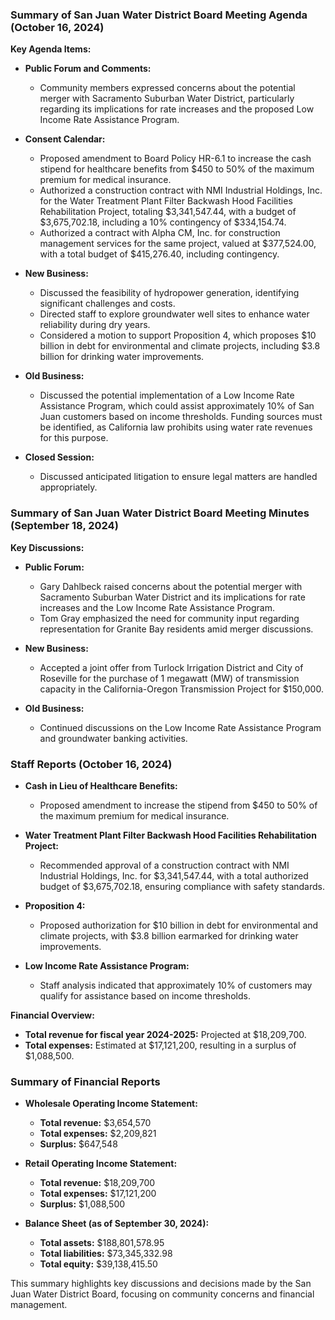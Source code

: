 ### Summary of San Juan Water District Board Meeting Agenda (October 16, 2024)

**Key Agenda Items:**

- **Public Forum and Comments:**
  - Community members expressed concerns about the potential merger with Sacramento Suburban Water District, particularly regarding its implications for rate increases and the proposed Low Income Rate Assistance Program.

- **Consent Calendar:**
  - Proposed amendment to Board Policy HR-6.1 to increase the cash stipend for healthcare benefits from $450 to 50% of the maximum premium for medical insurance.
  - Authorized a construction contract with NMI Industrial Holdings, Inc. for the Water Treatment Plant Filter Backwash Hood Facilities Rehabilitation Project, totaling $3,341,547.44, with a budget of $3,675,702.18, including a 10% contingency of $334,154.74.
  - Authorized a contract with Alpha CM, Inc. for construction management services for the same project, valued at $377,524.00, with a total budget of $415,276.40, including contingency.

- **New Business:**
  - Discussed the feasibility of hydropower generation, identifying significant challenges and costs.
  - Directed staff to explore groundwater well sites to enhance water reliability during dry years.
  - Considered a motion to support Proposition 4, which proposes $10 billion in debt for environmental and climate projects, including $3.8 billion for drinking water improvements.

- **Old Business:**
  - Discussed the potential implementation of a Low Income Rate Assistance Program, which could assist approximately 10% of San Juan customers based on income thresholds. Funding sources must be identified, as California law prohibits using water rate revenues for this purpose.

- **Closed Session:**
  - Discussed anticipated litigation to ensure legal matters are handled appropriately.

### Summary of San Juan Water District Board Meeting Minutes (September 18, 2024)

**Key Discussions:**

- **Public Forum:**
  - Gary Dahlbeck raised concerns about the potential merger with Sacramento Suburban Water District and its implications for rate increases and the Low Income Rate Assistance Program.
  - Tom Gray emphasized the need for community input regarding representation for Granite Bay residents amid merger discussions.

- **New Business:**
  - Accepted a joint offer from Turlock Irrigation District and City of Roseville for the purchase of 1 megawatt (MW) of transmission capacity in the California-Oregon Transmission Project for $150,000.

- **Old Business:**
  - Continued discussions on the Low Income Rate Assistance Program and groundwater banking activities.

### Staff Reports (October 16, 2024)

- **Cash in Lieu of Healthcare Benefits:**
  - Proposed amendment to increase the stipend from $450 to 50% of the maximum premium for medical insurance.

- **Water Treatment Plant Filter Backwash Hood Facilities Rehabilitation Project:**
  - Recommended approval of a construction contract with NMI Industrial Holdings, Inc. for $3,341,547.44, with a total authorized budget of $3,675,702.18, ensuring compliance with safety standards.

- **Proposition 4:**
  - Proposed authorization for $10 billion in debt for environmental and climate projects, with $3.8 billion earmarked for drinking water improvements.

- **Low Income Rate Assistance Program:**
  - Staff analysis indicated that approximately 10% of customers may qualify for assistance based on income thresholds.

**Financial Overview:**
- **Total revenue for fiscal year 2024-2025:** Projected at $18,209,700.
- **Total expenses:** Estimated at $17,121,200, resulting in a surplus of $1,088,500.

### Summary of Financial Reports

- **Wholesale Operating Income Statement:** 
  - **Total revenue:** $3,654,570
  - **Total expenses:** $2,209,821
  - **Surplus:** $647,548

- **Retail Operating Income Statement:**
  - **Total revenue:** $18,209,700
  - **Total expenses:** $17,121,200
  - **Surplus:** $1,088,500

- **Balance Sheet (as of September 30, 2024):**
  - **Total assets:** $188,801,578.95
  - **Total liabilities:** $73,345,332.98
  - **Total equity:** $39,138,415.50

This summary highlights key discussions and decisions made by the San Juan Water District Board, focusing on community concerns and financial management.
